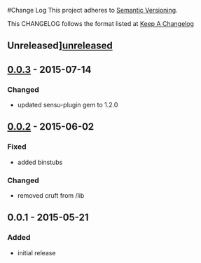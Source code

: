 #Change Log
This project adheres to [Semantic Versioning](http://semver.org/).

This CHANGELOG follows the format listed at [Keep A Changelog](http://keepachangelog.com/)

## Unreleased][unreleased]

## [0.0.3] - 2015-07-14
### Changed
- updated sensu-plugin gem to 1.2.0

## [0.0.2] - 2015-06-02
### Fixed
- added binstubs

### Changed
- removed cruft from /lib

## 0.0.1 - 2015-05-21
### Added
- initial release

[Unreleased]: https://github.com/sensu-plugins/sensu-plugins-eep/compare/0.0.3...HEAD
[0.0.3]: https://github.com/sensu-plugins/sensu-plugins-eep/compare/0.0.2...0.0.3
[0.0.2]: https://github.com/sensu-plugins/sensu-plugins-eep/compare/0.0.1...0.0.2
